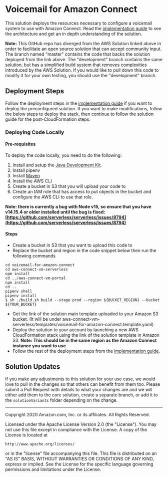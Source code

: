 # Voicemail for Amazon Connect
This solution deploys the resources necessary to configure a voicemail system to use with Amazon Connect. Read the [implementation guide](https://aws.amazon.com/solutions/implementations/voicemail-for-amazon-connect/) to see the architecture and get an in depth understanding of the solution.

**Note:**
This GitHub repo has diverged from the AWS Solution linked above in order to facilitate an open source solution that can accept community input. The branch named "master" contains the code that backs the solution deployed from the link above. The "development" branch contains the same solution, but has a simplified build system that removes complexities introduced by the AWS Solution. If you would like to pull down this code to modify it for your own testing, you should use the "development" branch.

## Deployment Steps 
Follow the deployment steps in the [implementation guide](https://aws.amazon.com/solutions/implementations/voicemail-for-amazon-connect/) if you want to deploy the preconfigured solution. If you want to make modifications, follow the below steps to deploy the stack, then continue to follow the solution guide for the post-CloudFormation steps.

### Deploying Code Locally

#### Pre-requisites
To deploy the code locally, you need to do the following:

1. Install and setup the [Java Development Kit](https://www.oracle.com/java/technologies/javase-downloads.html).
2. Install pipenv
3. Install [Maven](http://maven.apache.org/install.html)
4. Install the AWS CLI
5. Create a bucket in S3 that you will upload your code to
6. Create an IAM role that has access to put objects in the bucket and configure the AWS CLI to use that role.

**Note: there is currently a bug with Node v15, so ensure that you have v14.15.4 or older installed until the bug is fixed: [https://github.com/serverless/serverless/issues/8794](https://github.com/serverless/serverless/issues/8794)**

#### Steps

* Create a bucket in S3 that you want to upload this code to
* Replace the bucket and region in the code snippet below then run the following commands
```
cd voicemail-for-amazon-connect
cd aws-connect-vm-serverless
npm install
cd ../aws-connect-vm-portal
npm install
cd ..
pipenv shell
pipenv install
$ sh ./build.sh build --stage prod --region ${BUCKET_REGION} --bucket ${YOUR_BUCKET}
```
* Get the link of the solution main template uploaded to your Amazon S3 bucket. (It will be under aws-connect-vm-serverless/templates/voicemail-for-amazon-connect.template.yaml)
* Deploy the solution to your account by launching a new AWS CloudFormation stack using the link of the solution template in Amazon S3. **Note: This should be in the same region as the Amazon Connect instance you want to use**
* Follow the rest of the deployment steps from the [implementation guide](https://aws.amazon.com/solutions/implementations/voicemail-for-amazon-connect/).

## Solution Updates
If you make any adjustments to this solution for your use case, we would love to pull in the changes so that others can benefit from them too. Please submit a Pull Request with details to what your changes are and we will either add them to the core solution, create a separate branch, or add it to the `solutionVariants` folder depending on the change.

***


Copyright 2020 Amazon.com, Inc. or its affiliates. All Rights Reserved.

Licensed under the Apache License Version 2.0 (the "License"). You may not use this file except in compliance with the License. A copy of the License is located at

    http://www.apache.org/licenses/

or in the "license" file accompanying this file. This file is distributed on an "AS IS" BASIS, WITHOUT WARRANTIES OR CONDITIONS OF ANY KIND, express or implied. See the License for the specific language governing permissions and limitations under the License.
